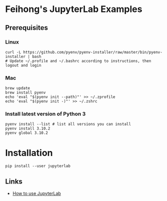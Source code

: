 # Feihong's JupyterLab Examples

## Prerequisites

### Linux

    curl -L https://github.com/pyenv/pyenv-installer/raw/master/bin/pyenv-installer | bash
    # Update ~/.profile and ~/.bashrc according to instructions, then logout and login

### Mac

    brew update
    brew install pyenv
    echo 'eval "$(pyenv init --path)"' >> ~/.zprofile
    echo 'eval "$(pyenv init -)"' >> ~/.zshrc

### Install latest version of Python 3

    pyenv install --list # list all versions you can install
    pyenv install 3.10.2
    pyenv global 3.10.2

# Installation

    pip install --user jupyterlab

## Links

- [How to use JupyterLab](https://youtu.be/A5YyoCKxEOU)
